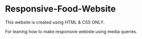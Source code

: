 # Responsive-Food-Website

This website is created using HTML & CSS ONLY.

For leaning how to make responsive webiste using media queries.
